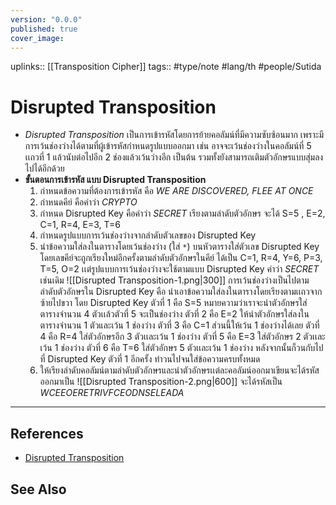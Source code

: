 ```yaml
---
version: "0.0.0"
published: true
cover_image:
---
```

uplinks:: [[Transposition Cipher]]
tags:: #type/note #lang/th #people/Sutida 
# Disrupted Transposition
- *Disrupted Transposition* เป็นการเข้ารหัสโดยการย้ายคอลัมน์ที่มีความซับซ้อนมาก เพราะมีการเว้นช่องว่างได้ตามที่ผู้เข้ารหัสกำหนดรูปแบบออกมา เช่น อาจจะเว้นช่องว่างในคอลัมน์ที่ 5 เเถวที่ 1 แล้วนับต่อไปอีก 2 ช่องแล้วเว้นว่างอีก เป็นต้น  รวมทั้งยังสามารถเติมตัวอักษรแบบสุ่มลงไปได้อีกด้วย
- **ขั้นตอนการเข้ารหัส แบบ Disrupted Transposition**
	1. กำหนดข้อความที่ต้องการเข้ารหัส คือ *WE ARE DISCOVERED, FLEE AT ONCE*
	2. กำหนดคีย์ คือคำว่า *CRYPTO*
	3.  กำหนด Disrupted Key คือคำว่า  *SECRET* เรียงตามลำดับตัวอักษร จะได้ S=5 , E=2, C=1, R=4, E=3, T=6 
	4. กำหนดรูปแบบการเว้นช่องว่างจากลำดับตัวเลขของ Disrupted Key 
	5. นำข้อความใส่ลงในตารางโดยเว้นช่องว่าง (ใส่ `*`) บนหัวตารางใส่ตัวเลข Disrupted Key โดยเลขคีย์จะถูกเรียงใหม่อีกครั้งตามลำดับตัวอักษรในคีย์  ได้เป็น  C=1, R=4, Y=6, P=3, T=5, O=2 เเต่รูปแบบการเว้นช่องว่างจะใช้ตามแบบ Disrupted Key คำว่า *SECRET*  เช่นเดิม
        ![[Disrupted Transposition-1.png|300]]
	 การเว้นช่องว่างเป็นไปตามลำดับตัวอักษรใน Disrupted Key คือ นำเอาข้อความใส่ลงในตารางโดยเรียงตามเเถวจากซ้ายไปขวา โดย Disrupted Key ตัวที่ 1 คือ  S=5 หมายความว่าเราจะนำตัวอักษรใส่ตารางจำนวน 4 ตัวเเล้วตัวที่ 5 จะเป็นช่องว่าง 
	 ตัวที่ 2 คือ E=2 ให้นำตัวอักษรใส่ลงในตารางจำนวน 1 ตัวและเว้น 1 ช่องว่าง
	 ตัวที่ 3 คือ C=1 ส่วนนี้ให้เว้น 1 ช่องว่างได้เลย
	 ตัวที่ 4 คือ R=4 ใส่ตัวอักษรอีก 3 ตัวเเละเว้น 1 ช่องว่าง
	 ตัวที่ 5 คือ E=3 ใส่ตัวอักษร 2 ตัวเเละเว้น 1 ช่องว่าง
	 ตัวที่ 6 คือ T=6 ใส่ตัวอักษร 5 ตัวเเละเว้น 1 ช่องว่าง
	 หลังจากนั้นก็วนกับไปที่ Disrupted Key ตัวที่ 1 อีกครั้ง ทำวนไปจนใส่ข้อความครบทั้งหมด 
	 6. ให้เรียงลำดับคอลัมน์ตามลำดับตัวอักษรและนำตัวอักษรเเต่ละคอลัมน์ออกมาเขียนจะได้รหัสออกมาเป็น 
	 ![[Disrupted Transposition-2.png|600]]
	 จะได้รหัสเป็น *WCEEOERETRIVFCEODNSELEADA*
---
 ## References
- [Disrupted Transposition](https://en.wikipedia.org/wiki/Transposition_cipher#Disrupted_transposition)
## See Also